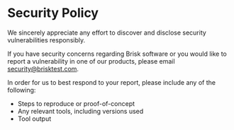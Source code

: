 # Security Policy

We sincerely appreciate any effort to discover and disclose security vulnerabilities responsibly.

If you have security concerns regarding Brisk software or you would like to report a vulnerability in one of our products, please email security@brisktest.com.

In order for us to best respond to your report, please include any of the following:

- Steps to reproduce or proof-of-concept
- Any relevant tools, including versions used
- Tool output

